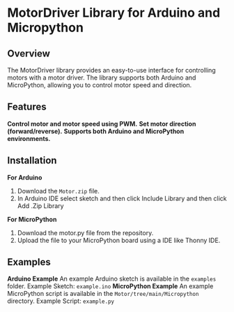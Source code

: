 # MotorDriver Library for Arduino and Micropython
## Overview
The MotorDriver library provides an easy-to-use interface for controlling motors with a motor driver. The library supports both Arduino and MicroPython, allowing you to control motor speed and direction.

## Features
**Control motor and motor speed using PWM.**
**Set motor direction (forward/reverse).**
**Supports both Arduino and MicroPython environments.**
## Installation
**For Arduino**
1. Download the `Motor.zip` file.
3. In Arduino IDE select sketch and then click Include Library and then click Add .Zip Library
   
**For MicroPython**
1. Download the motor.py file from the repository.
2. Upload the file to your MicroPython board using a IDE like Thonny IDE.

## Examples
**Arduino Example**
An example Arduino sketch is available in the `examples` folder.
Example Sketch: `example.ino`
**MicroPython Example**
An example MicroPython script is available in the `Motor/tree/main/Micropython` directory.
Example Script: `example.py`
